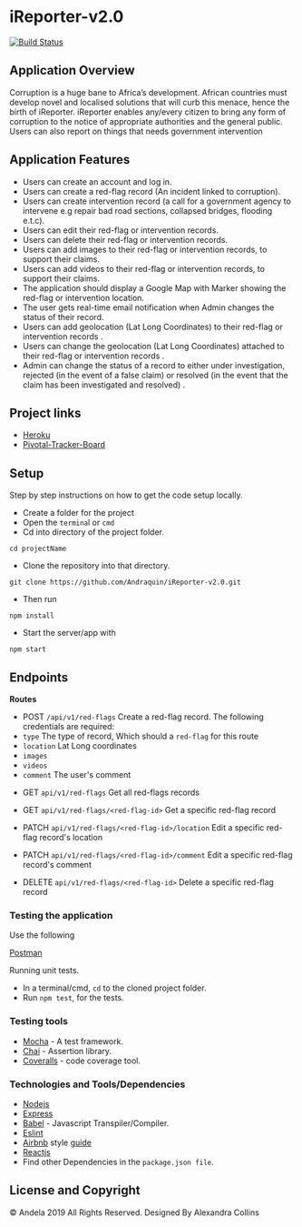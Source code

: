 # iReporter-v2.0
[![Build Status](https://travis-ci.com/Andraquin/iReporter-v2.0.svg?branch=staging)](https://travis-ci.com/Andraquin/iReporter-v2.0)

## Application Overview
Corruption is a huge bane to Africa’s development. African countries must develop novel and
localised solutions that will curb this menace, hence the birth of iReporter. iReporter enables
any/every citizen to bring any form of corruption to the notice of appropriate authorities and the
general public. Users can also report on things that needs government intervention

## Application Features
- Users can create an account and log in.
- Users can create a red-flag record (An incident linked to corruption).
- Users can create intervention record (a call for a government agency to intervene e.g
  repair bad road sections, collapsed bridges, flooding e.t.c).
- Users can edit their red-flag or intervention records.
- Users can delete their red-flag or intervention records.
- Users can add images to their red-flag or intervention records, to support their claims.
- Users can add videos to their red-flag or intervention records, to support their claims.
- The application should display a Google Map with Marker showing the red-flag or
  intervention location.
- The user gets real-time email notification when Admin changes the status of their record.
- Users can add geolocation (Lat Long Coordinates) to their red-flag or intervention
   records .
- Users can change the geolocation (Lat Long Coordinates) attached to their red-flag or
  intervention records .
- Admin can change the status of a record to either under investigation, rejected (in the
  event of a false claim) or resolved (in the event that the claim has been investigated and
  resolved) .


## Project links

- [Heroku](https://ireporter-1.herokuapp.com/api/v1/red-flags)
- [Pivotal-Tracker-Board](https://www.pivotaltracker.com/n/projects/2313073)

## Setup

Step by step instructions on how to get the code setup locally. 

- Create a folder for the project
- Open the `termina`l or `cmd`
- Cd into directory of the project folder.

```
cd projectName
```

- Clone the repository into that directory.

```
git clone https://github.com/Andraquin/iReporter-v2.0.git
```

- Then run

```
npm install
```

- Start the server/app with

```
npm start
```

## Endpoints

**Routes**

- POST `/api/v1/red-flags` Create a red-flag record. The following credentials are required:
- `type` The type of record, Which should a `red-flag` for this route
- `location` Lat Long coordinates
- `images` 
- `videos`
- `comment` The user's comment

* GET `api/v1/red-flags` Get all red-flags records

* GET `api/v1/red-flags/<red-flag-id>` Get a specific red-flag record

* PATCH `api/v1/red-flags/<red-flag-id>/location` Edit a specific red-flag record's location

* PATCH `api/v1/red-flags/<red-flag-id>/comment` Edit a specific red-flag record's comment

* DELETE `api/v1/red-flags/<red-flag-id>` Delete a specific red-flag record


### Testing the application
Use the following

[Postman](www.getpostman.com)

Running unit tests.
* In a terminal/cmd, `cd` to the cloned project folder.
* Run `npm test`, for the tests.

### Testing tools

- [Mocha](https://mochajs.org/) - A test framework.
- [Chai](http://chaijs.com) -  Assertion library.
- [Coveralls](https://coveralls.iog) - code coverage tool.

### Technologies and Tools/Dependencies

- [Nodejs](https://nodejs.org/en/)
- [Express](https://expressjs.com/)
- [Babel](https://babeljs.io) - Javascript Transpiler/Compiler.
- [Eslint](https://eslint.org/) 
- [Airbnb](https://www.npmjs.com/package/eslint-config-airbnb) style [guide](https://github.com/airbnb/javascript)
- [Reactjs](https://reactjs.org/)
- Find other Dependencies in the `package.json file`.

## License and Copyright
&copy; Andela 2019 All Rights Reserved.
Designed By Alexandra Collins
